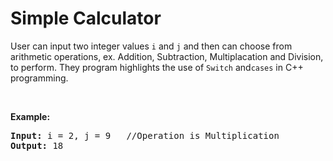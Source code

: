 <h1>Simple Calculator</h1></a><div><p>User can input two integer values <code>i</code>&nbsp;and <code>j</code> and then can choose from arithmetic operations, ex. Addition, Subtraction, Multiplacation and Division, to perform. They program highlights the use of <code>Switch</code>&nbsp;and<code>cases</code> in C++ programming.

<p>&nbsp;</p>
<p><strong>Example:</strong></p>

<pre><strong>Input:</strong> i = 2, j = 9 &nbsp; //Operation is Multiplication 
<strong>Output:</strong> 18
</pre>
